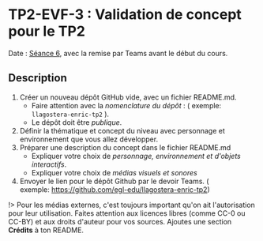 # TP2-EVF-3 : Validation de concept pour le TP2

Date : [Séance 6](/01-deroulement/06/), avec la remise par Teams avant le début du cours.

## Description

1. Créer un nouveau dépôt GitHub vide, avec un fichier README.md.
   * Faire attention avec la _nomenclature du dépôt_ : <prenom-nom-tp1> ( exemple: `llagostera-enric-tp2` ).
   * Le dépôt doit être *publique*.
2. Définir la thématique et concept du niveau avec personnage et environnement que vous allez développer.
3. Préparer une description du concept dans le fichier README.md
   * Expliquer votre choix de *personnage, environnement et d'objets interactifs*.
   * Expliquer votre choix de *médias visuels et sonores*
4. Envoyer le lien pour le dépôt Github par le devoir Teams. ( exemple: https://github.com/egl-edu/llagostera-enric-tp2)

!> Pour les médias externes, c'est toujours important qu'on ait l'autorisation pour leur utilisation. Faites attention aux licences libres (comme CC-0 ou CC-BY) et aux droits d'auteur pour vos sources. Ajoutes une section **Crédits** à ton README.